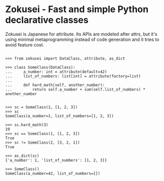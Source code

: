 # Zokusei - Fast and simple Python declarative classes


Zokusei is Japanese for attribute.
Its APIs are modeled after attrs,
but it's using minimal metaprogramming instead of code generation
and it tries to avoid feature cost.


```pycon

>>> from zokusei import DataClass, attribute, as_dict

>>> class SomeClass(DataClass):
...     a_number: int = attribute(default=42)
...     list_of_numbers: list[int] = attribute(factory=list)
...
...     def hard_math(self, another_number):
...         return self.a_number + sum(self.list_of_numbers) * another_number


>>> sc = SomeClass(1, [1, 2, 3])
>>> sc
SomeClass(a_number=1, list_of_numbers=[1, 2, 3])

>>> sc.hard_math(3)
19
>>> sc == SomeClass(1, [1, 2, 3])
True
>>> sc != SomeClass(2, [3, 2, 1])
True

>>> as_dict(sc)
{'a_number': 1, 'list_of_numbers': [1, 2, 3]}

>>> SomeClass()
SomeClass(a_number=42, list_of_numbers=[])

```
